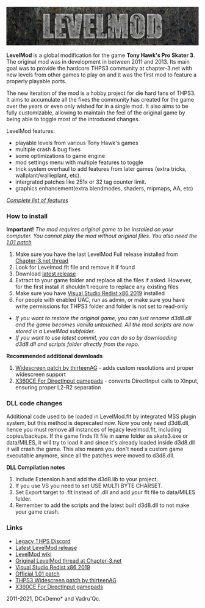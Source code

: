![LevelMod](levelmod_logo.png)

**LevelMod** is a global modification for the game **Tony Hawk's Pro Skater 3**. The original mod was in development in between 2011 and 2013. Its main goal was to provide the hardcore THPS3 community at chapter-3.net with new levels from other games to play on and it was the first mod to feature a properly playable ports.

The new iteration of the mod is a hobby project for die hard fans of THPS3. It aims to accumulate all the fixes the community has created for the game over the years or even only wished for in a single mod. It also aims to be fully customizable, allowing to maintain the feel of the original game by being able to toggle most of the introduced changes.

LevelMod features:
- playable levels from various Tony Hawk's games
- multiple crash & bug fixes
- some optimizations to game engine
- mod settings menu with multiple features to toggle
- trick system overhaul to add features from later games (extra tricks, wallplant/wallieplant, etc).
- intergrated patches like 251x or 32 tag counter limit.
- graphics enhancement(extra blendmodes, shaders, mipmaps, AA, etc)

[_Complete list of features_](https://github.com/Vadru93/LevelMod/wiki/Settings-and-Features)

### How to install
**Important!** *The mod requires original game to be installed on your computer. You cannot play the mod without original files. You also need the [1.01 patch](#links)*
1. Make sure you have the last LevelMod Full release installed from [Chapter-3.net thread](#links)
2. Look for Levelmod.flt file and remove it if found
3. Download [latest release](#links)
4. Extract to your game folder and replace all the files if asked. However, for the first install it shouldn't require to replace any existing files
5. Make sure you have [Visual Studio Redist x86 2019](#links) installed
6. For people with enabled UAC, run as admin, or make sure you have write permissions for THPS3 folder and folder is not set to read-only

* *If you want to restore the original game, you can just rename d3d8.dll and the game becomes vanilla untouched. All the mod scripts are now stored in a LevelMod subfolder.*
* *If you want to use latest commit, you can do so by downloading d3d8.dll and scripts folder directly from the repo.*

**Recommended additional downloads**
1. [Widescreen patch by thirteenAG](#links) - adds custom resolutions and proper widescreen support
2. [X360CE For DirectInput gamepads](#links) - converts DirectInput calls to XInput, ensuring proper L2-R2 separation

### DLL code changes
Additional code used to be loaded in LevelMod.flt by integrated MSS plugin system, but this method is deprecated now. Now you only need d3d8.dll, hence you must remove all instances of legacy levelmod.flt, including copies/backups. If the game finds flt file in same folder as skate3.exe or data/MILES, it will try to load it and since it's already loaded inside d3d8.dll it will crash the game. This also means you don't need a custom game executable anymore, since all the patches were moved to d3d8.dll.

**DLL Compilation notes**
1. Include Extension.h and add the d3d8.lib to your project.
2. If you use VS you need to set USE MULTI BYTE CHARSET.
3. Set Export target to .flt instead of .dll and add your flt file to data/MILES folder.
4. Remember to add the scripts and the latest built d3d8.dll to not make your game crash.

### Links
* [Legacy THPS Discord](https://discord.gg/vTWucHS)
* [Latest LevelMod release](https://github.com/Vadru93/LevelMod/releases/latest)
* [LevelMod wiki](https://github.com/Vadru93/LevelMod/wiki)
* [Original LevelMod thread at Chapter-3.net](http://chapter-3.net/thps3/v2/showthread.php?tid=3141)
* [Visual Studio Redist x86 2019](https://aka.ms/vs/16/release/vc_redist.x86.exe)
* [Official 1.01 patch](https://community.pcgamingwiki.com/files/file/339-tony-hawks-pro-skater-3-patch/)
* [THPS3 Widescreen patch by thirteenAG](https://github.com/ThirteenAG/WidescreenFixesPack/releases/tag/thps3)
* [X360CE For DirectInput gamepads](https://github.com/x360ce/x360ce/releases/latest)

2011-2021, DCxDemo* and Vadru'Qc.
